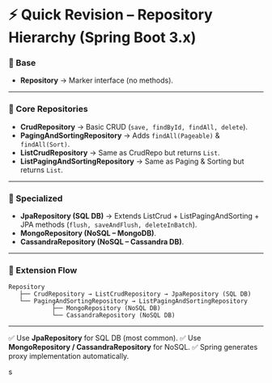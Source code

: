 # ⚡ Quick Revision – Repository Hierarchy (Spring Boot 3.x)

### 🌟 Base

* **Repository** → Marker interface (no methods).

---

### 🔹 Core Repositories

* **CrudRepository** → Basic CRUD (`save, findById, findAll, delete`).
* **PagingAndSortingRepository** → Adds `findAll(Pageable)` & `findAll(Sort)`.
* **ListCrudRepository** → Same as CrudRepo but returns `List`.
* **ListPagingAndSortingRepository** → Same as Paging & Sorting but returns `List`.

---

### 🔹 Specialized

* **JpaRepository (SQL DB)** → Extends ListCrud + ListPagingAndSorting + JPA methods (`flush, saveAndFlush, deleteInBatch`).
* **MongoRepository (NoSQL – MongoDB)**.
* **CassandraRepository (NoSQL – Cassandra DB)**.

---

### 🔹 Extension Flow

```
Repository
   ├── CrudRepository → ListCrudRepository → JpaRepository (SQL DB)
   └── PagingAndSortingRepository → ListPagingAndSortingRepository
            ├── MongoRepository (NoSQL DB)
            └── CassandraRepository (NoSQL DB)
```

---

✅ Use **JpaRepository** for SQL DB (most common).
✅ Use **MongoRepository / CassandraRepository** for NoSQL.
✅ Spring generates proxy implementation automatically.

s
